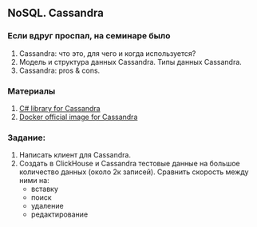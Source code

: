 ﻿## NoSQL. Cassandra

### Если вдруг проспал, на семинаре было
1. Cassandra: что это, для чего и когда используется?
2. Модель и структура данных Cassandra. Типы данных Cassandra.
3. Cassandra: pros & cons.

### Материалы
1. [C# library for Cassandra](https://docs.datastax.com/en/developer/csharp-driver/3.4/)
2. [Docker official image for Cassandra](https://hub.docker.com/_/cassandra)

### Задание:
1. Написать клиент для Cassandra.
2. Создать в ClickHouse и Cassandra тестовые данные на большое количество данных (около 2к записей). Сравнить скорость между ними на:
   - вставку
   - поиск
   - удаление
   - редактирование